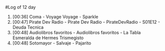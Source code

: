 #Log of 12 day

1. [00:36] Coma - Voyage Voyage - Sparkle
1. [00:47] Pirate Dev Radio - Pirate Dev Radio - PirateDevRadio - S01E12 - Deuda Tecnica
1. [00:48] Audiolibros favoritos - Audiolibros favoritos - La Tabla Esmeralda de Hermes Trismegisto
1. [00:48] Sotomayor - Salvaje - Pajarito
